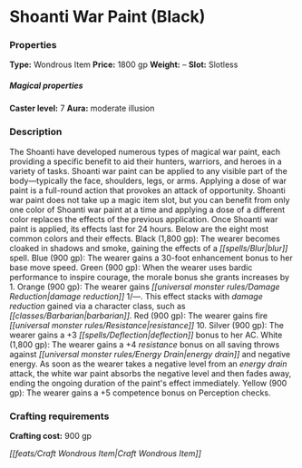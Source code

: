 ﻿---
Title: "Shoanti War Paint (Black)"
Type: "Wondrous Item"
Price: "1800 gp"
Weight: "–"
Slot: "Slotless"
Caster level: "7"
Aura: "moderate illusion"
Description: |
  "The Shoanti have developed numerous types of magical war paint, each providing a specific benefit to aid their hunters, warriors, and heroes in a variety of tasks. _Shoanti war paint_ can be applied to any visible part of the body—typically the face, shoulders, legs, or arms. Applying a dose of war paint is a full-round action that provokes an attack of opportunity. _Shoanti war paint_ does not take up a magic item slot, but you can benefit from only one color of _Shoanti war paint_ at a time and applying a dose of a different color replaces the effects of the previous application. Once _Shoanti war paint_ is applied, its effects last for 24 hours. Below are the eight most common colors and their effects. Black (1,800 gp): The wearer becomes cloaked in shadows and smoke, gaining the effects of a _blur_ spell. Blue (900 gp): The wearer gains a 30-foot enhancement bonus to her base move speed. Green (900 gp): When the wearer uses bardic performance to inspire courage, the morale bonus she grants increases by 1. Orange (900 gp): The wearer gains damage reduction 1/—. This effect stacks with damage reduction gained via a character class, such as barbarian. Red (900 gp): The wearer gains fire resistance 10. Silver (900 gp): The wearer gains a +3 deflection bonus to her AC. White (1,800 gp): The wearer gains a +4 resistance bonus on all saving throws against energy drain and negative energy. As soon as the wearer takes a negative level from an energy drain attack, the white war paint absorbs the negative level and then fades away, ending the ongoing duration of the paint's effect immediately. Yellow (900 gp): The wearer gains a +5 competence bonus on Perception checks."
Crafting cost: "900 gp"
Sources: "['Curse of the Crimson Throne (PFRPG)', 'Pathfinder #10: A History of Ashes']"
---

# Shoanti War Paint (Black)

### Properties

**Type:** Wondrous Item **Price:** 1800 gp **Weight:** – **Slot:** Slotless

##### Magical properties

**Caster level:** 7 **Aura:** moderate illusion

### Description

The Shoanti have developed numerous types of magical war paint, each providing a specific benefit to aid their hunters, warriors, and heroes in a variety of tasks. Shoanti war paint can be applied to any visible part of the body—typically the face, shoulders, legs, or arms. Applying a dose of war paint is a full-round action that provokes an attack of opportunity. Shoanti war paint does not take up a magic item slot, but you can benefit from only one color of Shoanti war paint at a time and applying a dose of a different color replaces the effects of the previous application. Once Shoanti war paint is applied, its effects last for 24 hours. Below are the eight most common colors and their effects. Black (1,800 gp): The wearer becomes cloaked in shadows and smoke, gaining the effects of a _[[spells/Blur|blur]]_ spell. Blue (900 gp): The wearer gains a 30-foot enhancement bonus to her base move speed. Green (900 gp): When the wearer uses bardic performance to inspire courage, the morale bonus she grants increases by 1. Orange (900 gp): The wearer gains _[[universal monster rules/Damage Reduction|damage reduction]]_ 1/—. This effect stacks with _damage reduction_ gained via a character class, such as _[[classes/Barbarian|barbarian]]_. Red (900 gp): The wearer gains fire _[[universal monster rules/Resistance|resistance]]_ 10. Silver (900 gp): The wearer gains a +3 _[[spells/Deflection|deflection]]_ bonus to her AC. White (1,800 gp): The wearer gains a +4 _resistance_ bonus on all saving throws against _[[universal monster rules/Energy Drain|energy drain]]_ and negative energy. As soon as the wearer takes a negative level from an _energy drain_ attack, the white war paint absorbs the negative level and then fades away, ending the ongoing duration of the paint's effect immediately. Yellow (900 gp): The wearer gains a +5 competence bonus on Perception checks.

### Crafting requirements

**Crafting cost:** 900 gp

_[[feats/Craft Wondrous Item|Craft Wondrous Item]]_

